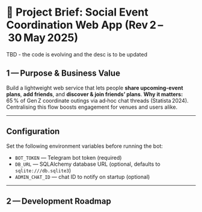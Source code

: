 # 📑 Project Brief: Social Event Coordination Web App (Rev 2 – 30 May 2025)

TBD - the code is evolving and the desc is to be updated

## 1 — Purpose & Business Value

Build a lightweight web service that lets people **share upcoming-event plans**, **add friends**, and **discover & join friends’ plans**.
**Why it matters:** 65 % of Gen Z coordinate outings via ad‑hoc chat threads (Statista 2024). Centralising this flow boosts engagement for venues and users alike.

---

## Configuration

Set the following environment variables before running the bot:

- `BOT_TOKEN` — Telegram bot token (required)
- `DB_URL` — SQLAlchemy database URL (optional, defaults to `sqlite:///db.sqlite3`)
- `ADMIN_CHAT_ID` — chat ID to notify on startup (optional)

---

## 2 — Development Roadmap
